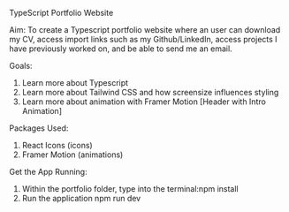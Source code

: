TypeScript Portfolio Website

Aim: To create a Typescript portfolio website where an user can download my CV, access import links such as my Github/LinkedIn, access projects I have previously worked on, and be able to send me an email.

Goals:
1. Learn more about Typescript
2. Learn more about Tailwind CSS and how screensize influences styling
3. Learn more about animation with Framer Motion [Header with Intro Animation]

Packages Used:
1. React Icons (icons)
2. Framer Motion (animations)

Get the App Running:
1. Within the portfolio folder, type into the terminal:npm install
2. Run the application npm run dev

